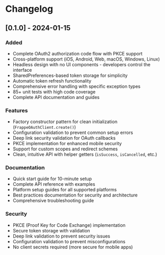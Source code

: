 # Changelog

## [0.1.0] - 2024-01-15

### Added
- Complete OAuth2 authorization code flow with PKCE support
- Cross-platform support (iOS, Android, Web, macOS, Windows, Linux)
- Headless design with no UI components - developers control the interface
- SharedPreferences-based token storage for simplicity
- Automatic token refresh functionality
- Comprehensive error handling with specific exception types
- 85+ unit tests with high code coverage
- Complete API documentation and guides

### Features
- Factory constructor pattern for clean initialization (`FrappeOAuthClient.create()`)
- Configuration validation to prevent common setup errors
- Deep link security validation for OAuth callbacks
- PKCE implementation for enhanced mobile security
- Support for custom scopes and redirect schemes
- Clean, intuitive API with helper getters (`isSuccess`, `isCancelled`, etc.)

### Documentation
- Quick start guide for 10-minute setup
- Complete API reference with examples
- Platform setup guides for all supported platforms
- Best practices documentation for security and architecture
- Comprehensive troubleshooting guide

### Security
- PKCE (Proof Key for Code Exchange) implementation
- Secure token storage with validation
- Deep link validation to prevent security issues
- Configuration validation to prevent misconfigurations
- No client secrets required (more secure for mobile apps)
